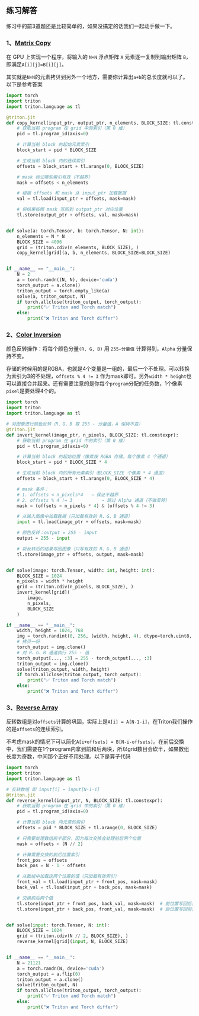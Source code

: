 ## 练习解答

练习中的前3道题还是比较简单的，如果没搞定的话我们一起动手做一下。

### 1、[Matrix Copy](https://leetgpu.com/challenges/matrix-copy)

在 GPU 上实现一个程序，将输入的 `N×N` 浮点矩阵 `A` 元素逐一复制到输出矩阵 `B`，即满足`A[i][j]=B[i][j]`。

其实就是`N×N`的元素拷贝到另外一个地方，需要你计算出`a+b`的总长度就可以了。以下是参考答案

```Python
import torch
import triton
import triton.language as tl

@triton.jit
def copy_kernel(input_ptr, output_ptr, n_elements, BLOCK_SIZE: tl.constexpr):
    # 获取当前 program 在 grid 中的索引（第 0 维）
    pid = tl.program_id(axis=0)

    # 计算当前 block 的起始元素索引
    block_start = pid * BLOCK_SIZE

    # 生成当前 block 内的连续索引
    offsets = block_start + tl.arange(0, BLOCK_SIZE)

    # mask 标记哪些索引有效（不越界）
    mask = offsets < n_elements

    # 根据 offsets 和 mask 从 input_ptr 加载数据
    val = tl.load(input_ptr + offsets, mask=mask)

    # 将结果按照 mask 写回到 output_ptr 对应位置
    tl.store(output_ptr + offsets, val, mask=mask)


def solve(a: torch.Tensor, b: torch.Tensor, N: int):
    n_elements = N * N
    BLOCK_SIZE = 4096
    grid = (triton.cdiv(n_elements, BLOCK_SIZE), )
    copy_kernel[grid](a, b, n_elements, BLOCK_SIZE=BLOCK_SIZE)


if __name__ == "__main__":
    N = 2
    a = torch.randn((N, N), device='cuda')
    torch_output = a.clone()
    triton_output = torch.empty_like(a)
    solve(a, triton_output, N)
    if torch.allclose(triton_output, torch_output):
        print("✅ Triton and Torch match")
    else:
        print("❌ Triton and Torch differ")
```

### 2、[Color Inversion](https://leetgpu.com/challenges/color-inversion)

颜色反转操作：将每个颜色分量`(R, G, B)` 用 `255−分量值` 计算得到，`Alpha` 分量保持不变。

存储的时候用的是RGBA，也就是4个变量是一组的，最后一个不处理。可以转换为索引为3的不处理，`offsets % 4 != 3` 作为mask即可。另外`width * height`也可以直接合并起来。还有需要注意的是你每个`program`分配的任务数，1个像素`pixel`是要处理4个的。

```Python
import torch
import triton
import triton.language as tl

# 对图像进行颜色反转（R、G、B 取 255 - 分量值，A 保持不变）
@triton.jit
def invert_kernel(image_ptr, n_pixels, BLOCK_SIZE: tl.constexpr):
    # 获取当前 program 在 grid 中的索引（第 0 维）
    pid = tl.program_id(axis=0)

    # 计算当前 block 的起始位置（像素按 RGBA 存储，每个像素 4 个通道）
    block_start = pid * BLOCK_SIZE * 4

    # 生成当前 block 内的所有元素索引（BLOCK_SIZE 个像素 * 4 通道）
    offsets = block_start + tl.arange(0, BLOCK_SIZE * 4)

    # mask 条件：
    # 1. offsets < n_pixels*4   → 保证不越界
    # 2. offsets % 4 != 3           → 跳过 Alpha 通道（不做反转）
    mask = (offsets < n_pixels * 4) & (offsets % 4 != 3)

    # 从输入图像中加载数据（只加载有效的 R、G、B 通道）
    input = tl.load(image_ptr + offsets, mask=mask)

    # 颜色反转：output = 255 - input
    output = 255 - input

    # 将反转后的结果写回图像（只写有效的 R、G、B 通道）
    tl.store(image_ptr + offsets, output, mask=mask)


def solve(image: torch.Tensor, width: int, height: int):
    BLOCK_SIZE = 1024
    n_pixels = width * height
    grid = (triton.cdiv(n_pixels, BLOCK_SIZE), )
    invert_kernel[grid](
        image,
        n_pixels,
        BLOCK_SIZE
    )

if __name__ == "__main__":
    width, height = 1024, 768
    img = torch.randint(0, 256, (width, height, 4), dtype=torch.uint8, device='cuda')
    # 拷贝一份
    torch_output = img.clone()
    # 对 R、G、B 通道执行 255 - 值
    torch_output[..., :3] = 255 - torch_output[..., :3]
    triton_output = img.clone()
    solve(triton_output, width, height)
    if torch.allclose(triton_output, torch_output):
        print("✅ Triton and Torch match")
    else:
        print("❌ Triton and Torch differ")
```

### 3、[Reverse Array](https://leetgpu.com/challenges/reverse-array)

反转数组是对`offsets`计算的巩固，实际上是`A[i] = A[N-1-i]`，在Triton我们操作的是`offsets`的连续索引。

不考虑mask的情况下可以简化`A[i+offsets] = B[N-i-offsets]`。在前后交换中，我们需要在1个program内拿到前和后两块，所以grid数目会砍半，如果数组长度为奇数，中间那个正好不用处理。以下是算子代码

```Python
import torch
import triton
import triton.language as tl

# 反转数组 即 input[i] ↔ input[N-1-i]
@triton.jit
def reverse_kernel(input_ptr, N, BLOCK_SIZE: tl.constexpr):
    # 获取当前 program 在 grid 中的索引（第 0 维）
    pid = tl.program_id(axis=0)

    # 计算当前 block 内元素的索引
    offsets = pid * BLOCK_SIZE + tl.arange(0, BLOCK_SIZE)

    # 只需要处理数组前半部分，因为每次交换会处理前后两个位置
    mask = offsets < (N // 2)

    # 计算需要交换的前后位置索引
    front_pos = offsets
    back_pos = N - 1 - offsets

    # 从数组中加载这两个位置的值（只加载有效索引）
    front_val = tl.load(input_ptr + front_pos, mask=mask)
    back_val = tl.load(input_ptr + back_pos, mask=mask)

    # 交换前后两个值
    tl.store(input_ptr + front_pos, back_val, mask=mask)  # 前位置写回后值
    tl.store(input_ptr + back_pos, front_val, mask=mask)  # 后位置写回前值


def solve(input: torch.Tensor, N: int):
    BLOCK_SIZE = 1024
    grid = (triton.cdiv(N // 2, BLOCK_SIZE), )
    reverse_kernel[grid](input, N, BLOCK_SIZE)


if __name__ == "__main__":
    N = 21121
    a = torch.randn(N, device='cuda')
    torch_output = a.flip(0)
    triton_output = a.clone()
    solve(triton_output, N)
    if torch.allclose(triton_output, torch_output):
        print("✅ Triton and Torch match")
    else:
        print("❌ Triton and Torch differ")
```